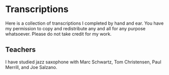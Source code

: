 # Transcriptions

Here is a collection of transcriptions I completed by hand and ear. You have my permission to copy and redistribute any and all for any purpose whatsoever. Please do not take credit for my work.

## Teachers

I have studied jazz saxophone with Marc Schwartz, Tom Christensen, Paul Merrill, and Joe Salzano.